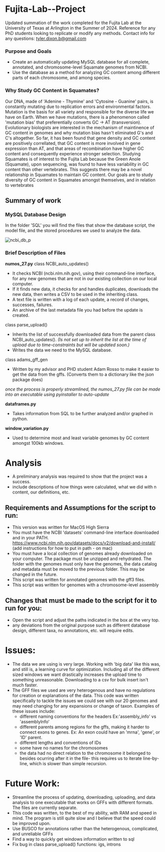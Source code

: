 # Fujita-Lab--Project
Updated summation of the work completed for the Fujita Lab at the University of Texas at Arlington in the Summer of 2024. Reference for any PhD students looking to replicate or modify any methods.
Contact info for any questions: tyler.dixon.b@gmail.com

### Purpose and Goals
- Create an automatically updating MySQL database for all complete, annotated, and chromosome-level Squamate genomes from NCBI.
- Use the database as a method for analyzing GC content among different parts of each chromosome, and among species.

### Why Study GC Content in Squamates?
Our DNA, made of 'Adenine - Thymine' and 'Cytosine - Guanine' pairs, is constantly mutating due to replication errors and environmental factors. Mutation is the basis for all variety and responsible for the diverse life we have on Earth. When we have mutations, there is a phenomenon called 'mutation bias' that preferentially converts GC -> AT (transversion). Evolutionary biologists are interested in the mechanism of maintinence of GC content in genomes and why mutation bias hasn't eliminated G's and C's altogether. So far, it has been found that gene density and GC content are positively correllated, that GC content is more involved in gene expression than AT, and that areas of recombination have higher GC content and consequently experience stronger selection.
Studying Squamates is of interest to the Fujita Lab because the Green Anole (Squamate), upon sequencing, was found to have less variability in GC content than other vertebrates. This suggests there may be a novel relationship in Squamates to maintain GC content. Our goals are to study diversity of GC content in Squamates amongst themselves, and in relation to vertebrates

## Summary of work
### MySQL Database Design
In the folder 'SQL' you will find the files that show the database script, the model file, and the stored procedures we used to analyze the data. 

![ncbi_db_p](https://github.com/user-attachments/assets/2f869eca-aa7c-4298-a7a7-8c794da172f5)

### Brief Description of Files
**numos_27.py**
class NCBI_auto_updates()
- It checks NCBI (ncbi.nlm.nih.gov), using their command-line interface, for any new genomes that are not in our existing collection on our local computer. 
- If it finds new data, it checks for and handles duplicates, downloads the new data, then writes a CSV to be used in the inheriting class.
- A text file is written with a log of each update, a record of changes, successes, failures.
- An archive of the last metadata file you had before the update is created.

class parse_upload()
- Inherits the list of successfully downloaded data from the parent class NCBI_auto_updates(). *(Is not set up to inherit the list at the time of upload due to time-constraints but will be updated soon.)*
- Writes the data we need to the MySQL database.

class adams_gff_gen
- Written by my advisor and PHD student Adam Rosso to make it easier to get the data from the gffs. (Converts them to a dictionary like the json package does)

*once the process is properly streamlined, the numos_27.py file can be made into an executable using pyinstaller to auto-update*

**dataframes.py**
- Takes information from SQL to be further analyzed and/or graphed in python.

**window_variation.py**
- Used to determine most and least variable genomes by GC content amongst 100kb windows.

# Analysis
- A preliminary analysis was required to show that the project was a success.
- include descriptions of how things were calculated, what we did with n content, our definitions, etc. 












## Requirements and Assumptions for the script to run:
- This version was written for MacOS High Sierra
- You must have the NCBI 'datasets' command-line interface downloaded and in your PATH. https://www.ncbi.nlm.nih.gov/datasets/docs/v2/download-and-install/ (add instructions for how to put in path - on mac)
- You must have a local collection of genomes already downloaded on your computer. The package must be unzipped and rehydrated. The folder with the genomes must only have the genomes, the data catalog and metadata must be moved to the previous folder. This may be changed in the future.
- This script was written for annotated genomes with the gff3 files. 
- This script was written for genomes with a chromosome-level assembly



## Changes that must be made to the script for it to run for you:
- Open the script and adjust the paths indicated in the box at the very top. 
- any deviations from the original purpose such as different database design, different taxa, no annotations, etc. will require edits. 


# Issues:
- The data we are using is very large. Working with 'big data' like this was, and still is, a learning curve for optimization. Including all of the different sized windows we want drastically increases the upload time to something unreasonable. Downloading to a csv for bulk insert isn't much faster.
- The GFF files we used are very heterogenous and have no regulations for creation or explanations of the data. This code was written specifically to tackle the issues we could see with our 20 genomes and may need changing for any expansions or change of taxon. Examples of these issues include:
  - different naming conventions for the headers Ex:'assembly_info' vs 'assemblyInfo'
  - different parents among regions for the gffs, making it harder to connect exons to genes. Ex: An exon could have an 'mrna', 'gene', or 'ID' parent.
  - different lengths and conventions of IDs
  - some have no names for the chromosomes
  - the data had no direct relation to the chromosome it belonged to besides ocurring after it in the file- this requires us to iterate line-by-line, which is slower than       simple recursion.
  
  
  
  


# Future Work:
- Streamline the process of updating, downloading, uploading, and data analysis to one executable that works on GFFs with different formats. The files are currently separate.
- This code was written, to the best of my ability, with RAM and speed in mind. The program is still quite slow and I believe that the speed could be improved upon.
- Use BUSCO for annotations rather than the heterogenous, complicated, and unreliable GFFs
- Find a way to quickly get windows information written to sql
- Fix bug in class parse_upload() functions: igs, introns
